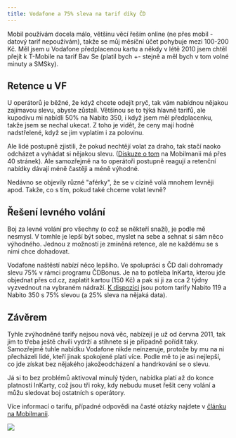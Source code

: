 ```yaml
---
title: Vodafone a 75% sleva na tarif díky ČD
---
```


Mobil používám docela málo, většinu věcí řeším online (ne přes mobil - datový tarif nepoužívám), takže se můj měsíční účet pohybuje mezi 100-200 Kč. Měl jsem u Vodafone předplacenou kartu a někdy v létě 2010 jsem chtěl přejít k T-Mobile na tarif Bav Se (platil bych +- stejně a měl bych v tom volné minuty a SMSky).

Retence u VF
--------------
U operátorů je běžné, že když chcete odejít pryč, tak vám nabídnou nějakou zajímavou slevu, abyste zůstali. Většinou se to týká hlavně tarifů, ale kupodivu mi nabídli 50% na Nabito 350, i když jsem měl předplacenku, takže jsem se nechal ukecat. Z toho je vidět, že ceny mají hodně nadstřelené, když se jim vyplatím i za polovinu.

Ale lidé postupně zjistili, že pokud nechtějí volat za draho, tak stačí naoko odcházet a vyhádat si nějakou slevu. ([Diskuze o tom](http://forum.mobilmania.cz/viewtopic.php?f=1&t=1119189) na Mobilmanii má přes 40 stránek). Ale samozřejmě na to operátoři postupně reagují a retenční nabídky dávají méně častěji a méně výhodné.

Nedávno se objevily různé "aférky", že se v cizině volá mnohem levněji apod. Takže, co s tím, pokud také chceme volat levně?

Řešení levného volání
-----------------------
Boj za levné volání pro všechny (o což se někteří snaží), je podle mě nesmysl. V tomhle je lepší být sobec, myslet na sebe a sehnat si sám něco výhodného. Jednou z možností je zmíněná retence, ale ne každému se s nimi chce dohadovat.

Vodafone naštěstí nabízí něco lepšího. Ve spolupráci s ČD dali dohromady slevu 75% v rámci programu ČDBonus. Je na to potřeba InKarta, kterou jde objednat přes cd.cz, zaplatit kartou (150 Kč) a pak si ji za cca 2 týdny vyzvednout na vybraném nádraží. [K dispozici](https://cdbonus.vodafone.cz/) jsou potom tarify Nabito 119 a Nabito 350 s 75% slevou (a 25% sleva na nějaká data).

Závěrem
----------
Tyhle zvýhodněné tarify nejsou nová věc, nabízejí je už od června 2011, tak jim to třeba ještě chvíli vydrží a stihnete si je případně pořídit taky. Samozřejmě tuhle nabídku Vodafone nikde neinzeruje, protože by mu na ni přecházeli lidé, kteří jinak spokojené platí více. Podle mě to je asi nejlepší, co jde získat bez nějakého jakožeodcházení a handrkování se o slevu.

Já si to bez problémů aktivoval minulý týden, nabídka platí až do konce platnosti InKarty, což jsou tři roky, kdy nebudu muset řešit ceny volání a můžu sledovat boj ostatních s operátory.

Více informací o tarifu, případné odpovědi na časté otázky najdete v [článku na Mobilmanii](http://mobilovinky.blog.mobilmania.cz/2011/06/vodafone-a-cd-75-sleva-na-tarif/).

![](/data/2012/2012-02-28-vodafone-a-75-sleva-na-tarif-diky-cd/nabito350-75pct.png)
